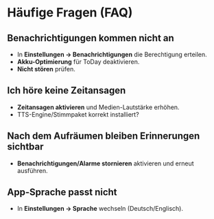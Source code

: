 ﻿# H&auml;ufige Fragen (FAQ)

## Benachrichtigungen kommen nicht an
- In **Einstellungen &rarr; Benachrichtigungen** die Berechtigung erteilen.  
- **Akku-Optimierung** f&uuml;r ToDay deaktivieren.  
- **Nicht st&ouml;ren** pr&uuml;fen.

## Ich h&ouml;re keine Zeitansagen
- **Zeitansagen aktivieren** und Medien-Lautst&auml;rke erh&ouml;hen.  
- TTS-Engine/Stimmpaket korrekt installiert?

## Nach dem Aufr&auml;umen bleiben Erinnerungen sichtbar
- **Benachrichtigungen/Alarme stornieren** aktivieren und erneut ausf&uuml;hren.

## App-Sprache passt nicht
- In **Einstellungen &rarr; Sprache** wechseln (Deutsch/Englisch).

